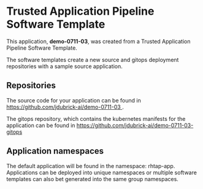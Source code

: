 # Trusted Application Pipeline Software Template

This application, **demo-0711-03**, was created from a Trusted Application Pipeline Software Template.

The software templates create a new source and gitops deployment repositories with a sample source application. 

## Repositories

The source code for your application can be found in [https://github.com/jdubrick-ai/demo-0711-03 ](https://github.com/jdubrick-ai/demo-0711-03 ).
 
The gitops repository, which contains the kubernetes manifests for the application can be found in 
[https://github.com/jdubrick-ai/demo-0711-03-gitops ](https://github.com/jdubrick-ai/demo-0711-03-gitops ) 

## Application namespaces 

The default application will be found in the namespace: rhtap-app. Applications can be deployed into unique namespaces or multiple software templates can also bet generated into the same group namespaces.  